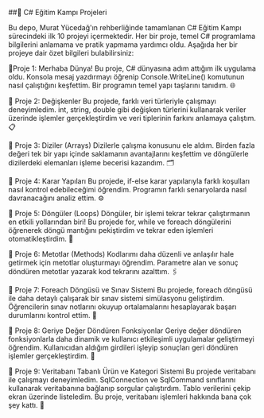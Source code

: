 ##﻿🎉 C# Eğitim Kampı Projeleri

Bu depo, Murat Yücedağ'ın rehberliğinde tamamlanan C# Eğitim Kampı sürecindeki ilk 10 projeyi içermektedir. Her bir proje, temel C# programlama bilgilerini anlamama ve pratik yapmama yardımcı oldu. Aşağıda her bir projeye dair özet bilgileri bulabilirsiniz:

📍Proje 1: Merhaba Dünya!
Bu proje, C# dünyasına adım attığım ilk uygulama oldu. Konsola mesaj yazdırmayı öğrenip Console.WriteLine() komutunun nasıl çalıştığını keşfettim. Bir programın temel yapı taşlarını tanıdım. 🌐

📍 Proje 2: Değişkenler
Bu projede, farklı veri türleriyle çalışmayı deneyimledim. int, string, double gibi değişken türlerini kullanarak veriler üzerinde işlemler gerçekleştirdim ve veri tiplerinin farkını anlamaya çalıştım. 📋

📍 Proje 3: Diziler (Arrays)
Dizilerle çalışma konusunu ele aldım. Birden fazla değeri tek bir yapı içinde saklamanın avantajlarını keşfettim ve döngülerle dizilerdeki elemanları işleme becerisi kazandım. 🗂️

📍 Proje 4: Karar Yapıları
Bu projede, if-else karar yapılarıyla farklı koşulları nasıl kontrol edebileceğimi öğrendim. Programın farklı senaryolarda nasıl davranacağını analiz ettim. ⚙️

📍 Proje 5: Döngüler (Loops)
Döngüler, bir işlemi tekrar tekrar çalıştırmanın en etkili yollarından biri! Bu projede for, while ve foreach döngülerini öğrenerek döngü mantığını pekiştirdim ve tekrar eden işlemleri otomatikleştirdim. 🔁

📍 Proje 6: Metotlar (Methods)
Kodlarımı daha düzenli ve anlaşılır hale getirmek için metotlar oluşturmayı öğrendim. Parametre alan ve sonuç döndüren metotlar yazarak kod tekrarını azalttım. 🖇️

📍 Proje 7: Foreach Döngüsü ve Sınav Sistemi
Bu projede, foreach döngüsü ile daha detaylı çalışarak bir sınav sistemi simülasyonu geliştirdim. Öğrencilerin sınav notlarını okuyup ortalamalarını hesaplayarak başarı durumlarını kontrol ettim. 📘

📍 Proje 8: Geriye Değer Döndüren Fonksiyonlar
Geriye değer döndüren fonksiyonlarla daha dinamik ve kullanıcı etkileşimli uygulamalar geliştirmeyi öğrendim. Kullanıcıdan aldığım girdileri işleyip sonuçları geri döndüren işlemler gerçekleştirdim. 🎯

📍 Proje 9: Veritabanı Tabanlı Ürün ve Kategori Sistemi
Bu projede veritabanı ile çalışmayı deneyimledim. SqlConnection ve SqlCommand sınıflarını kullanarak veritabanına bağlanıp sorgular çalıştırdım. Tablo verilerini çekip ekran üzerinde listeledim. Bu proje, veritabanı işlemleri hakkında bana çok şey kattı. 💾
